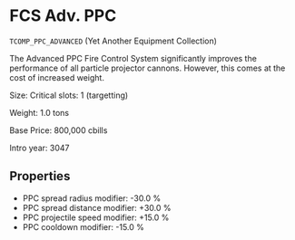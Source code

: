 # FCS Adv. PPC

`TCOMP_PPC_ADVANCED` (Yet Another Equipment Collection)

The Advanced PPC Fire Control System significantly improves the performance of all particle projector cannons. However, this comes at the cost of increased weight.

Size: Critical slots: 1 (targetting)

Weight: 1.0 tons

Base Price: 800,000 cbills

Intro year: 3047

## Properties
* PPC spread radius modifier: -30.0 %
* PPC spread distance modifier: +30.0 %
* PPC projectile speed modifier: +15.0 %
* PPC cooldown modifier: -15.0 %
